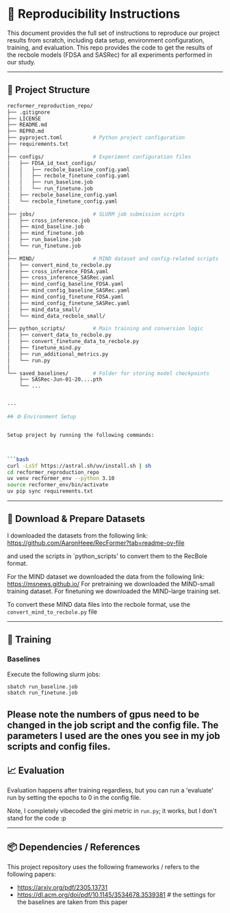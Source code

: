 # 🔁 Reproducibility Instructions

This document provides the full set of instructions to reproduce our project results from scratch, including data setup, environment configuration, training, and evaluation. This repo provides the code to get the results of the recbole models (FDSA and SASRec) for all experiments performed in our study.

---

## 🧱 Project Structure

```bash
recformer_reproduction_repo/
├── .gitignore
├── LICENSE
├── README.md
├── REPRO.md                
├── pyproject.toml          # Python project configuration
├── requirements.txt
│
├── configs/                # Experiment configuration files
│   ├── FDSA_id_text_configs/
│   │   ├── recbole_baseline_config.yaml
│   │   ├── recbole_finetune_config.yaml
│   │   ├── run_baseline.job
│   │   └── run_finetune.job
│   ├── recbole_baseline_config.yaml
│   └── recbole_finetune_config.yaml
│
├── jobs/                   # SLURM job submission scripts
│   ├── cross_inference.job
│   ├── mind_baseline.job
│   ├── mind_finetune.job
│   ├── run_baseline.job
│   └── run_finetune.job
│
├── MIND/                   # MIND dataset and config-related scripts
│   ├── convert_mind_to_recbole.py
│   ├── cross_inference_FDSA.yaml
│   ├── cross_inference_SASRec.yaml
│   ├── mind_config_baseline_FDSA.yaml
│   ├── mind_config_baseline_SASRec.yaml
│   ├── mind_config_finetune_FDSA.yaml
│   ├── mind_config_finetune_SASRec.yaml
│   ├── mind_data_small/
│   └── mind_data_recbole_small/
│
├── python_scripts/         # Main training and conversion logic
│   ├── convert_data_to_recbole.py
│   ├── convert_finetune_data_to_recbole.py
│   ├── finetune_mind.py
│   ├── run_additional_metrics.py
│   └── run.py
│
└── saved_baselines/        # Folder for storing model checkpoints
    ├── SASRec-Jun-01-20....pth
    └── ...


---

## ⚙️ Environment Setup


Setup project by running the following commands:



```bash
curl -LsSf https://astral.sh/uv/install.sh | sh
cd recformer_reproduction_repo
uv venv recformer_env --python 3.10
source recformer_env/bin/activate
uv pip sync requirements.txt
```

---

## 📂 Download & Prepare Datasets

I downloaded the datasets from the following link: https://github.com/AaronHeee/RecFormer?tab=readme-ov-file

and used the scripts in `python_scripts' to convert them to the RecBole format.

For the MIND dataset we downloaded the data from the following link: https://msnews.github.io/
For pretraining we downloaded the MIND-small training dataset. For finetuning we downloaded the MIND-large training set.

To convert these MIND data files into the recbole format, use the ```convert_mind_to_recbole.py``` file 

---

## 🚀 Training

### Baselines

Execute the following slurm jobs:

```bash
sbatch run_baseline.job 
sbatch run_finetune.job
```
Please note the numbers of gpus need to be changed in the job script and the config file. The parameters I used are the ones you see in my job scripts and config files.
---

## 📈 Evaluation

Evaluation happens after training regardless, but you can run a 'evaluate' run by setting the epochs to 0 in the config file.

Note, I completely vibecoded the gini metric in `run.py`; it works, but I don't stand for the code :p

---


## 📦 Dependencies / References

This project repository uses the following frameworks / refers to the following papers:

- https://arxiv.org/pdf/2305.13731
- https://dl.acm.org/doi/pdf/10.1145/3534678.3539381 # the settings for the baselines are taken from this paper


